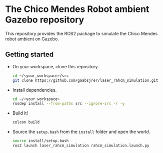 # The Chico Mendes Robot ambient Gazebo repository

This repository provides the ROS2 package to simulate the Chico Mendes robot ambient on Gazebo. 

## Getting started

* On your workspace, clone this repository.
  ```bash
  cd ~/<your_workspace>/src
  git clone https://github.com/gaabsjrer/laser_rahcm_simulation.git
  ```
* Install dependencies.
  ```bash
  cd ~/<your_workspace>
  rosdep install --from-paths src --ignore-src -r -y
  ```
* Build it!
  ```bash
  colcon build
  ```
* Source the `setup.bash` from the `install` folder and open the world.
  ```bash
  source install/setup.bash
  ros2 launch laser_rahcm_simulation rahcm_simulation.launch.py
  ```
